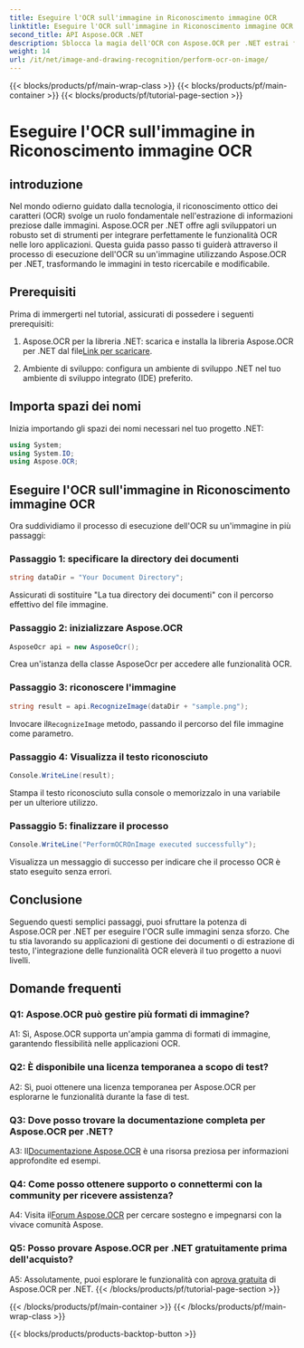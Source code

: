 ```yaml
---
title: Eseguire l'OCR sull'immagine in Riconoscimento immagine OCR
linktitle: Eseguire l'OCR sull'immagine in Riconoscimento immagine OCR
second_title: API Aspose.OCR .NET
description: Sblocca la magia dell'OCR con Aspose.OCR per .NET estrai facilmente il testo dalle immagini. Esplora il tutorial per un'integrazione perfetta.
weight: 14
url: /it/net/image-and-drawing-recognition/perform-ocr-on-image/
---
```


{{< blocks/products/pf/main-wrap-class >}}
{{< blocks/products/pf/main-container >}}
{{< blocks/products/pf/tutorial-page-section >}}

# Eseguire l'OCR sull'immagine in Riconoscimento immagine OCR

## introduzione

Nel mondo odierno guidato dalla tecnologia, il riconoscimento ottico dei caratteri (OCR) svolge un ruolo fondamentale nell'estrazione di informazioni preziose dalle immagini. Aspose.OCR per .NET offre agli sviluppatori un robusto set di strumenti per integrare perfettamente le funzionalità OCR nelle loro applicazioni. Questa guida passo passo ti guiderà attraverso il processo di esecuzione dell'OCR su un'immagine utilizzando Aspose.OCR per .NET, trasformando le immagini in testo ricercabile e modificabile.

## Prerequisiti

Prima di immergerti nel tutorial, assicurati di possedere i seguenti prerequisiti:

1.  Aspose.OCR per la libreria .NET: scarica e installa la libreria Aspose.OCR per .NET dal file[Link per scaricare](https://releases.aspose.com/ocr/net/).

2. Ambiente di sviluppo: configura un ambiente di sviluppo .NET nel tuo ambiente di sviluppo integrato (IDE) preferito.

## Importa spazi dei nomi

Inizia importando gli spazi dei nomi necessari nel tuo progetto .NET:

```csharp
using System;
using System.IO;
using Aspose.OCR;
```

## Eseguire l'OCR sull'immagine in Riconoscimento immagine OCR

Ora suddividiamo il processo di esecuzione dell'OCR su un'immagine in più passaggi:

### Passaggio 1: specificare la directory dei documenti

```csharp
string dataDir = "Your Document Directory";
```

Assicurati di sostituire "La tua directory dei documenti" con il percorso effettivo del file immagine.

### Passaggio 2: inizializzare Aspose.OCR

```csharp
AsposeOcr api = new AsposeOcr();
```

Crea un'istanza della classe AsposeOcr per accedere alle funzionalità OCR.

### Passaggio 3: riconoscere l'immagine

```csharp
string result = api.RecognizeImage(dataDir + "sample.png");
```

 Invocare il`RecognizeImage` metodo, passando il percorso del file immagine come parametro.

### Passaggio 4: Visualizza il testo riconosciuto

```csharp
Console.WriteLine(result);
```

Stampa il testo riconosciuto sulla console o memorizzalo in una variabile per un ulteriore utilizzo.

### Passaggio 5: finalizzare il processo

```csharp
Console.WriteLine("PerformOCROnImage executed successfully");
```

Visualizza un messaggio di successo per indicare che il processo OCR è stato eseguito senza errori.

## Conclusione

Seguendo questi semplici passaggi, puoi sfruttare la potenza di Aspose.OCR per .NET per eseguire l'OCR sulle immagini senza sforzo. Che tu stia lavorando su applicazioni di gestione dei documenti o di estrazione di testo, l'integrazione delle funzionalità OCR eleverà il tuo progetto a nuovi livelli.

## Domande frequenti

### Q1: Aspose.OCR può gestire più formati di immagine?

A1: Sì, Aspose.OCR supporta un'ampia gamma di formati di immagine, garantendo flessibilità nelle applicazioni OCR.

### Q2: È disponibile una licenza temporanea a scopo di test?

A2: Sì, puoi ottenere una licenza temporanea per Aspose.OCR per esplorarne le funzionalità durante la fase di test.

### Q3: Dove posso trovare la documentazione completa per Aspose.OCR per .NET?

 A3: Il[Documentazione Aspose.OCR](https://reference.aspose.com/ocr/net/) è una risorsa preziosa per informazioni approfondite ed esempi.

### Q4: Come posso ottenere supporto o connettermi con la community per ricevere assistenza?

 A4: Visita il[Forum Aspose.OCR](https://forum.aspose.com/c/ocr/16) per cercare sostegno e impegnarsi con la vivace comunità Aspose.

### Q5: Posso provare Aspose.OCR per .NET gratuitamente prima dell'acquisto?

 A5: Assolutamente, puoi esplorare le funzionalità con a[prova gratuita](https://releases.aspose.com/) di Aspose.OCR per .NET.
{{< /blocks/products/pf/tutorial-page-section >}}

{{< /blocks/products/pf/main-container >}}
{{< /blocks/products/pf/main-wrap-class >}}

{{< blocks/products/products-backtop-button >}}
